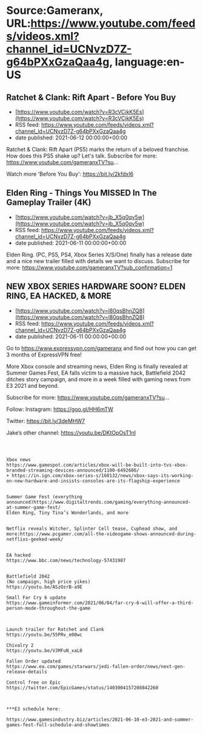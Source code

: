 # Source:Gameranx, URL:https://www.youtube.com/feeds/videos.xml?channel_id=UCNvzD7Z-g64bPXxGzaQaa4g, language:en-US

## Ratchet & Clank: Rift Apart - Before You Buy
 - [https://www.youtube.com/watch?v=R3cVCikK5Es](https://www.youtube.com/watch?v=R3cVCikK5Es)
 - RSS feed: https://www.youtube.com/feeds/videos.xml?channel_id=UCNvzD7Z-g64bPXxGzaQaa4g
 - date published: 2021-06-12 00:00:00+00:00

Ratchet & Clank: Rift Apart (PS5) marks the return of a beloved franchise. How does this PS5 shake up? Let's talk.
Subscribe for more: https://www.youtube.com/gameranxTV?su...

Watch more 'Before You Buy': https://bit.ly/2kfdxI6

## Elden Ring - Things You MISSED In The Gameplay Trailer (4K)
 - [https://www.youtube.com/watch?v=jb_X5q0qv5w](https://www.youtube.com/watch?v=jb_X5q0qv5w)
 - RSS feed: https://www.youtube.com/feeds/videos.xml?channel_id=UCNvzD7Z-g64bPXxGzaQaa4g
 - date published: 2021-06-11 00:00:00+00:00

Elden Ring. (PC, PS5, PS4, Xbox Series X/S/One) finally has a release date and a nice new trailer filled with details we want to discuss.
Subscribe for more: https://www.youtube.com/gameranxTV?sub_confirmation=1

## NEW XBOX SERIES HARDWARE SOON? ELDEN RING, EA HACKED, & MORE
 - [https://www.youtube.com/watch?v=l80qsBhnZQ8](https://www.youtube.com/watch?v=l80qsBhnZQ8)
 - RSS feed: https://www.youtube.com/feeds/videos.xml?channel_id=UCNvzD7Z-g64bPXxGzaQaa4g
 - date published: 2021-06-11 00:00:00+00:00

Go to https://www.expressvpn.com/gameranx and find out how you can get 3 months of ExpressVPN free!

More Xbox console and streaming news, Elden Ring is finally revealed at Summer Games Fest, EA falls victim to a massive hack, Battlefield 2042 ditches story campaign, and more in a week filled with gaming news from E3 2021 and beyond.

Subscribe for more: https://www.youtube.com/gameranxTV?su...


Follow:
 Instagram: https://goo.gl/HH6mTW​​​​​​​

Twitter: https://bit.ly/3deMHW7​​​​​​​

Jake’s other channel:
https://youtu.be/DKtOpOsT1nI



 ~~~~STORIES~~~~



Xbox news
https://www.gamespot.com/articles/xbox-will-be-built-into-tvs-xbox-branded-streaming-devices-announced/1100-6492606/
+ https://in.ign.com/xbox-series-s/160132/news/xbox-says-its-working-on-new-hardware-and-insists-consoles-are-its-flagship-experience


Summer Game Fest (everything announced)https://www.digitaltrends.com/gaming/everything-announced-at-summer-game-fest/
Elden Ring, Tiny Tina’s Wonderlands, and more


Netflix reveals Witcher, Splinter Cell tease, Cuphead show, and more:https://www.pcgamer.com/all-the-videogame-shows-announced-during-netflixs-geeked-week/


EA hacked
https://www.bbc.com/news/technology-57431987


Battlefield 2042
(No campaign, high price yikes)
https://youtu.be/ASzOzrB-a9E

Small Far Cry 6 update
https://www.gameinformer.com/2021/06/04/far-cry-6-will-offer-a-third-person-mode-throughout-the-game



Launch trailer for Ratchet and Clank
https://youtu.be/55PRv_e00wc

Chivalry 2
https://youtu.be/VJMFuN_xaL0

Fallen Order updated
https://www.ea.com/games/starwars/jedi-fallen-order/news/next-gen-release-details

Control free on Epic
https://twitter.com/EpicGames/status/1403004157208842260



***E3 schedule here:

https://www.gamesindustry.biz/articles/2021-06-10-e3-2021-and-summer-games-fest-full-schedule-and-showtimes

